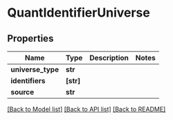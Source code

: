 # QuantIdentifierUniverse


## Properties
Name | Type | Description | Notes
------------ | ------------- | ------------- | -------------
**universe_type** | **str** |  | 
**identifiers** | **[str]** |  | 
**source** | **str** |  | 

[[Back to Model list]](../README.md#documentation-for-models) [[Back to API list]](../README.md#documentation-for-api-endpoints) [[Back to README]](../README.md)


